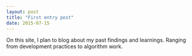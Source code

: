 ```yaml
---
layout: post
title: "First entry post"
date: 2015-07-15
---
```


On this site, I plan to blog about my past findings and learnings. Ranging from development practices to algorithm work.
